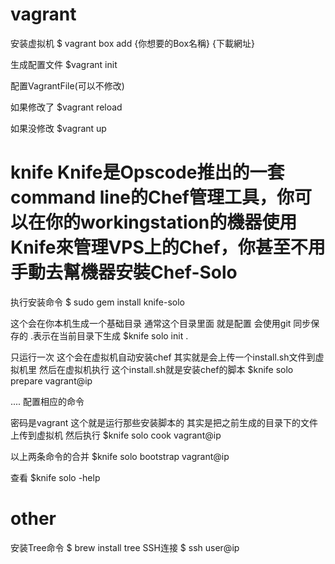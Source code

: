 vagrant
==========================
安装虚拟机
$ vagrant box add {你想要的Box名稱} {下載網址}

生成配置文件
$vagrant init 

配置VagrantFile(可以不修改)

如果修改了
$vagrant reload

如果没修改
$vagrant up

knife
Knife是Opscode推出的一套command line的Chef管理工具，你可以在你的workingstation的機器使用Knife來管理VPS上的Chef，你甚至不用手動去幫機器安裝Chef-Solo
==========================
执行安装命令
$ sudo gem install knife-solo

这个会在你本机生成一个基础目录 通常这个目录里面 就是配置  会使用git 同步保存的 .表示在当前目录下生成
$knife solo init .  

只运行一次 这个会在虚拟机自动安装chef 其实就是会上传一个install.sh文件到虚拟机里 然后在虚拟机执行 这个install.sh就是安装chef的脚本
$knife solo prepare vagrant@ip 

....
配置相应的命令

密码是vagrant 这个就是运行那些安装脚本的  其实是把之前生成的目录下的文件上传到虚拟机 然后执行
$knife solo cook vagrant@ip

以上两条命令的合并
$knife solo bootstrap vagrant@ip

查看
$knife solo -help

other
===========================
安装Tree命令
$ brew install tree
SSH连接
$ ssh user@ip